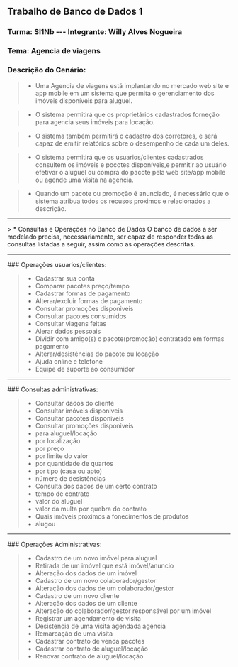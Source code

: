## Trabalho de Banco de Dados 1


### Turma: SI1Nb          ---    Integrante: Willy Alves Nogueira
### Tema: Agencia de viagens
### Descrição do Cenário:
> * Uma Agencia de viagens está implantando no mercado web site e app mobile em um sistema que permita o gerenciamento dos imóveis disponíveis para aluguel.

> * O sistema permitirá que os proprietários cadastrados forneção para agencia seus imóveis para locação.

> * O sistema também permitirá o cadastro dos corretores, e será capaz de emitir relatórios sobre o desempenho de cada um deles.

> * O sistema permitirá que os usuarios/clientes cadastrados consultem os imóveis e pocotes disponíveis,e permitir ao usuário efetivar o 
aluguel ou compra do pacote pela web site/app mobile ou agende uma visita na agencia.

> * Quando um pacote ou promoção é anunciado, é necessário que o sistema atribua todos os recusos proximos e relacionados a descrição.
<hr>
> * Consultas e Operações no Banco de Dados
O banco de dados a ser modelado precisa, necessáriamente, ser capaz de responder todas as consultas listadas a seguir, assim como as operações descritas.
<hr>
### Operações usuarios/clientes:

> * Cadastrar sua conta
> * Comparar pacotes preço/tempo
> * Cadastrar formas de pagamento
> * Alterar/excluir formas de pagamento
> * Consultar promoções disponiveis
> * Consultar pacotes consumidos
> * Consultar viagens feitas
> * Alerar dados pessoais
> * Dividir com amigo(s) o pacote(promoção) contratado em formas pagamento
> * Alterar/desistências do pacote ou locação
> * Ajuda online e telefone
> * Equipe de suporte ao consumidor

<hr>
### Consultas administrativas:

> * Consultar dados do cliente
> * Consultar imóveis disponiveis
> * Consultar pacotes disponiveis
> * Consultar promoções disponiveis
> * para aluguel/locação
> * por localização
> * por preço
> * por limite do valor
> * por quantidade de quartos
> * por tipo (casa ou apto)
> * número de desistências
> * Consulta dos dados de um certo contrato
> * tempo de contrato
> * valor do aluguel
> * valor da multa por quebra do contrato
> * Quais imóveis proximos a fonecimentos de produtos
> * alugou

<hr>
### Operações Administrativas:

> * Cadastro de um novo imóvel para aluguel
> * Retirada de um imóvel que está imóvel/anuncio
> * Alteração dos dados de um imóvel
> * Cadastro de um novo colaborador/gestor
> * Alteração dos dados de um colaborador/gestor
> * Cadastro de um novo cliente
> * Alteração dos dados de um cliente
> * Alteração do colaborador/gestor responsável por um imóvel
> * Registrar um agendamento de visita
> * Desistencia de uma visita agendada agencia
> * Remarcação de uma visita
> * Cadastrar contrato de venda pacotes
> * Cadastrar contrato de aluguel/locação
> * Renovar contrato de aluguel/locação

